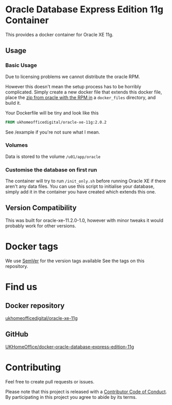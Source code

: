 # Oracle Database Express Edition 11g Container

This provides a docker container for Oracle XE 11g.

## Usage

### Basic Usage

Due to licensing problems we cannot distribute the oracle RPM.

However this doesn't mean the setup process has to be horribly complicated. Simply create a new docker file that extends this docker file, place the [zip from oracle with the RPM in](http://www.oracle.com/technetwork/database/database-technologies/express-edition/downloads/index.html) a ```docker_files``` directory, and build it.

Your Dockerfile will be tiny and look like this

```Dockerfile
FROM ukhomeofficedigital/oracle-xe-11g:2.0.2
```

See /example if you're not sure what I mean.

### Volumes

Data is stored to the volume ```/u01/app/oracle```
 
### Customise the database on first run

The container will try to run ```/init_only.sh``` before running Oracle XE if there aren't any data files. You can use this script to initialise your database, simply add it in the container you have created which extends this one.

## Version Compatibility

This was built for oracle-xe-11.2.0-1.0, however with minor tweaks it would probably work for other versions.

# Docker tags

We use [SemVer](http://semver.io/) for the version tags available See the tags on this repository. 

# Find us

##  Docker repository
[ukhomeofficedigital/oracle-xe-11g](https://registry.hub.docker.com/u/ukhomeofficedigital/oracle-xe-11g)

## GitHub
[UKHomeOffice/docker-oracle-database-express-edition-11g](https://github.com/UKHomeOffice/docker-oracle-database-express-edition-11g)


# Contributing

Feel free to create pull requests or issues. 

Please note that this project is released with a [Contributor Code of Conduct](https://github.com/UKHomeOffice/docker-oracle-database-express-edition-11g/blob/master/code_of_conduct.md). By participating in this project you agree to abide by its terms.
